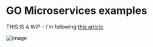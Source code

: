 # GO Microservices examples

THIS IS A WIP - I'm following [this article](https://medium.com/gitconnected/microservices-with-go-grpc-api-gateway-and-authentication-part-1-2-393ad9fc9d30).

![image](https://miro.medium.com/max/700/1*27q-rUMfeOFEi9KrFndjNg.png)
